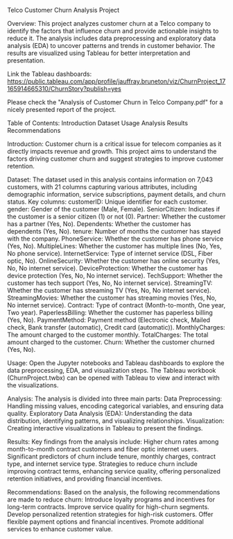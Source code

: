 
Telco Customer Churn Analysis Project

Overview:
This project analyzes customer churn at a Telco company to identify the factors that influence churn and provide actionable insights to reduce it. The analysis includes data preprocessing and exploratory data analysis (EDA) to uncover patterns and trends in customer behavior. The results are visualized using Tableau for better interpretation and presentation.

Link the Tableau dashboards: https://public.tableau.com/app/profile/jauffray.bruneton/viz/ChurnProject_17165914665310/ChurnStory?publish=yes

Please check the "Analysis of Customer Churn in Telco Company.pdf" for a nicely presented report of the project.



Table of Contents:
Introduction
Dataset
Usage
Analysis
Results
Recommendations

Introduction:
Customer churn is a critical issue for telecom companies as it directly impacts revenue and growth. This project aims to understand the factors driving customer churn and suggest strategies to improve customer retention.

Dataset:
The dataset used in this analysis contains information on 7,043 customers, with 21 columns capturing various attributes, including demographic information, service subscriptions, payment details, and churn status.
Key columns:
customerID: Unique identifier for each customer.
gender: Gender of the customer (Male, Female).
SeniorCitizen: Indicates if the customer is a senior citizen (1) or not (0).
Partner: Whether the customer has a partner (Yes, No).
Dependents: Whether the customer has dependents (Yes, No).
tenure: Number of months the customer has stayed with the company.
PhoneService: Whether the customer has phone service (Yes, No).
MultipleLines: Whether the customer has multiple lines (No, Yes, No phone service).
InternetService: Type of internet service (DSL, Fiber optic, No).
OnlineSecurity: Whether the customer has online security (Yes, No, No internet service).
DeviceProtection: Whether the customer has device protection (Yes, No, No internet service).
TechSupport: Whether the customer has tech support (Yes, No, No internet service).
StreamingTV: Whether the customer has streaming TV (Yes, No, No internet service).
StreamingMovies: Whether the customer has streaming movies (Yes, No, No internet service).
Contract: Type of contract (Month-to-month, One year, Two year).
PaperlessBilling: Whether the customer has paperless billing (Yes, No).
PaymentMethod: Payment method (Electronic check, Mailed check, Bank transfer (automatic), Credit card (automatic)).
MonthlyCharges: The amount charged to the customer monthly.
TotalCharges: The total amount charged to the customer.
Churn: Whether the customer churned (Yes, No).

Usage:
Open the Jupyter notebooks and Tableau dashboards to explore the data preprocessing, EDA, and visualization steps.
The Tableau workbook (ChurnProject.twbx) can be opened with Tableau to view and interact with the visualizations.

Analysis:
The analysis is divided into three main parts:
Data Preprocessing: Handling missing values, encoding categorical variables, and ensuring data quality.
Exploratory Data Analysis (EDA): Understanding the data distribution, identifying patterns, and visualizing relationships.
Visualization: Creating interactive visualizations in Tableau to present the findings.

Results:
Key findings from the analysis include:
Higher churn rates among month-to-month contract customers and fiber optic internet users.
Significant predictors of churn include tenure, monthly charges, contract type, and internet service type.
Strategies to reduce churn include improving contract terms, enhancing service quality, offering personalized retention initiatives, and providing financial incentives.

Recommendations:
Based on the analysis, the following recommendations are made to reduce churn:
Introduce loyalty programs and incentives for long-term contracts.
Improve service quality for high-churn segments.
Develop personalized retention strategies for high-risk customers.
Offer flexible payment options and financial incentives.
Promote additional services to enhance customer value.
